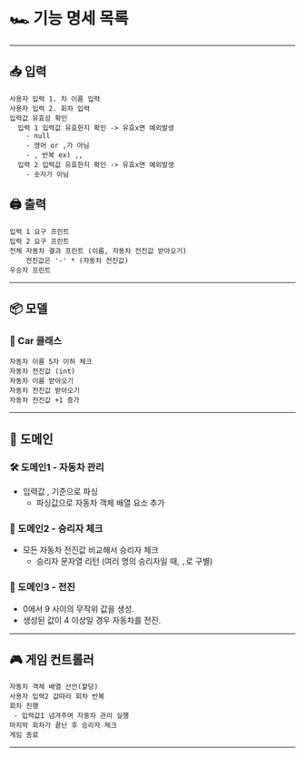 # 🏎️ 기능 명세 목록

---
## 📥 입력
  
    사용자 입력 1. 차 이름 입력
    사용자 입력 2. 회차 입력
    입력값 유효성 확인
      입력 1 입력값 유효한지 확인 -> 유효x면 예외발생
        - null
        - 영어 or ,가 아님
        - , 반복 ex) ,,
      입력 2 입력값 유효한지 확인 -> 유효x면 예외발생
        - 숫자가 아님

## 🖨️ 출력
    
    입력 1 요구 프린트
    입력 2 요구 프린트
    전체 자동차 결과 프린트 (이름, 자동차 전진값 받아오기)
        전진값은 '-' * (자동차 전진값)
    우승자 프린트

---

## 📦 모델

### 🚗 Car 클래스

    자동차 이름 5자 이하 체크
    자동차 전진값 (int)
    자동차 이름 받아오기
    자동차 전진값 받아오기
    자동차 전진값 +1 증가

---

## 📐 도메인

### 🛠️ 도메인1 - 자동차 관리

- 입력값 , 기준으로 파싱
    - 파싱값으로 자동차 객체 배열 요소 추가

### 🏁 도메인2 - 승리자 체크
- 모든 자동차 전진값 비교해서 승리자 체크
    - 승리자 문자열 리턴 (여러 명의 승리자일 때, `,`로 구별)

### 🎲 도메인3 - 전진
- 0에서 9 사이의 무작위 값을 생성.
- 생성된 값이 4 이상일 경우 자동차를 전진.

---
## 🎮 게임 컨트롤러

    자동차 객체 배열 선언(할당)
    사용자 입력2 값따라 회차 반복
    회차 진행
     - 입력값1 넘겨주며 자동차 관리 실행
    마지막 회차가 끝난 후 승리자 체크
    게임 종료
---